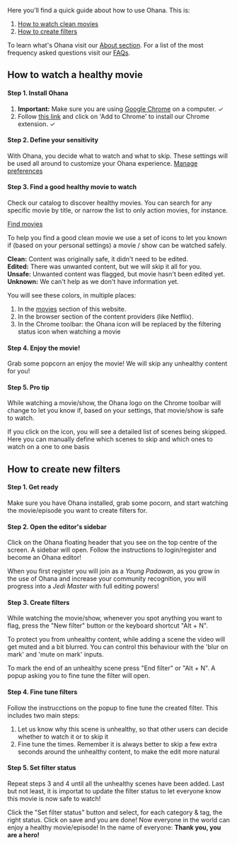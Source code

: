 

Here you'll find a quick guide about how to use Ohana. This is:

1.  [How to watch clean movies](/get-started#how-to-watch)
2.  [How to create filters](/get-started#how-to-create-filters)

To learn what's Ohana visit our [About section](/about). For a list of the most frequency asked questions visit our [FAQs](/faqs).

How to watch a healthy movie
--------------------------

#### Step 1. Install Ohana

1.  **Important:** Make sure you are using [Google Chrome](https://www.google.com/chrome/) on a computer. ✓
2.  Follow [this link](https://chrome.google.com/webstore/detail/ohana/nfkbclgkdifmoidnkapblfipbdkcppcf) and click on 'Add to Chrome' to install our Chrome extension. ✓

#### Step 2. Define your sensitivity

With Ohana, you decide what to watch and what to skip. These settings will be used all around to customize your Ohana experience. [Manage preferences](/settings)

#### Step 3. Find a good healthy movie to watch

Check our catalog to discover healthy movies. You can search for any specific movie by title, or narrow the list to only action movies, for instance.

[Find movies](/find-movies)

To help you find a good clean movie we use a set of icons to let you known if (based on your personal settings) a movie / show can be watched safely.

**Clean:** Content was originally safe, it didn't need to be edited.  
**Edited:** There was unwanted content, but we will skip it all for you.  
**Unsafe:** Unwanted content was flagged, but movie hasn't been edited yet.  
**Unknown:** We can't help as we don't have information yet.

You will see these colors, in multiple places:

1.  In the [movies](/find-movies) section of this website.
2.  In the browser section of the content providers (like Netflix).
3.  In the Chrome toolbar: the Ohana icon will be replaced by the filtering status icon when watching a movie

#### Step 4. Enjoy the movie!

Grab some popcorn an enjoy the movie! We will skip any unhealthy content for you!

#### Step 5. Pro tip

While watching a movie/show, the Ohana logo on the Chrome toolbar will change to let you know if, based on your settings, that movie/show is safe to watch.

If you click on the icon, you will see a detailed list of scenes being skipped. Here you can manually define which scenes to skip and which ones to watch on a one to one basis



How to create new filters
-------------------------

#### Step 1. Get ready

Make sure you have Ohana installed, grab some pocorn, and start watching the movie/episode you want to create filters for.

#### Step 2. Open the editor's sidebar

Click on the Ohana floating header that you see on the top centre of the screen. A sidebar will open. Follow the instructions to login/register and become an Ohana editor!

When you first register you will join as a _Young Padawan_, as you grow in the use of Ohana and increase your community recognition, you will progress into a _Jedi Master_ with full editing powers!

#### Step 3. Create filters

While watching the movie/show, whenever you spot anything you want to flag, press the "New filter" button or the keyboard shortcut "Alt + N".

To protect you from unhealthy content, while adding a scene the video will get muted and a bit blurred. You can control this behaviour with the 'blur on mark' and 'mute on mark' inputs.

To mark the end of an unhealthy scene press "End filter" or "Alt + N". A popup asking you to fine tune the filter will open.

#### Step 4. Fine tune filters

Follow the instrucctions on the popup to fine tune the created filter. This includes two main steps:
1. Let us know why this scene is unhealthy, so that other users can decide whether to watch it or to skip it
2. Fine tune the times. Remember it is always better to skip a few extra seconds around the unhealthy content, to make the edit more natural

#### Step 5. Set filter status

Repeat steps 3 and 4 until all the unhealthy scenes have been added. Last but not least, it is importat to update the filter status to let everyone know this movie is now safe to watch!

Click the "Set filter status" button and select, for each category & tag, the right status. Click on save and you are done! Now everyone in the world can enjoy a healthy movie/episode! In the name of everyone: **Thank you, you are a hero!**
